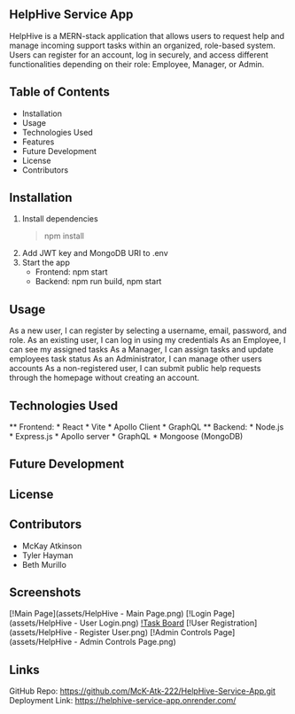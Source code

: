 ## HelpHive Service App
HelpHive is a MERN-stack application that allows users to request help and manage incoming support tasks within an organized, role-based system. Users can register for an account, log in securely, and access different functionalities depending on their role: Employee, Manager, or Admin.

## Table of Contents
* Installation
* Usage
* Technologies Used
* Features
* Future Development
* License
* Contributors

## Installation
1. Install dependencies
    > npm install
2. Add JWT key and MongoDB URI to .env
3. Start the app
    * Frontend: npm start
    * Backend: npm run build, npm start

## Usage
As a new user, I can register by selecting a username, email, password, and role.
As an existing user, I can log in using my credentials
As an Employee, I can see my assigned tasks
As a Manager, I can assign tasks and update employees task status
As an Administrator, I can manage other users accounts
As a non-registered user, I can submit public help requests through the homepage without creating an account.

## Technologies Used
** Frontend:
    * React
    * Vite
    * Apollo Client
    * GraphQL
** Backend:
    * Node.js
    * Express.js
    * Apollo server
    * GraphQL
    * Mongoose (MongoDB)

## Future Development


## License

## Contributors
* McKay Atkinson
* Tyler Hayman
* Beth Murillo


## Screenshots
[!Main Page](assets/HelpHive - Main Page.png)
[!Login Page](assets/HelpHive - User Login.png)
[!Task Board]()
[!User Registration](assets/HelpHive - Register User.png)
[!Admin Controls Page](assets/HelpHive - Admin Controls Page.png)

## Links
GitHub Repo: https://github.com/McK-Atk-222/HelpHive-Service-App.git
Deployment Link: https://helphive-service-app.onrender.com/
